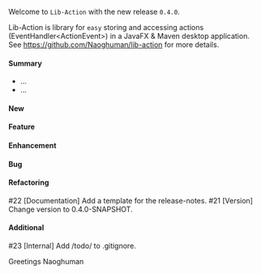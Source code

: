 Welcome to `Lib-Action` with the new release `0.4.0`.

Lib-Action is library for `easy` storing and accessing actions 
(EventHandler&lt;ActionEvent&gt;) in a JavaFX &amp; Maven desktop application. 
See https://github.com/Naoghuman/lib-action for more details.



#### Summary
* ...
* ...



#### New



#### Feature



#### Enhancement



#### Bug



#### Refactoring
#22 [Documentation] Add a template for the release-notes.
#21 [Version] Change version to 0.4.0-SNAPSHOT.



#### Additional
#23 [Internal] Add /todo/ to .gitignore.



Greetings
Naoghuman



[//]: # (Issues which will be integrated in this release)



[//]: # (Links)

